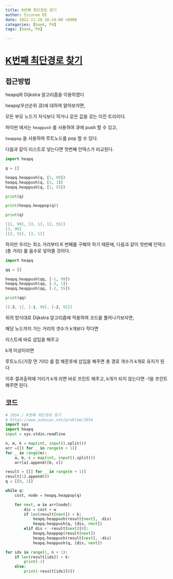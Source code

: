 ```yaml
---
title: K번째 최단경로 찾기
author: Sicoree EE
date: 2022-11-28 16:24:00 +0900
categories: [baek, P4]
tags: [baek, P4]

---
```


# [K번째 최단경로 찾기](https://www.acmicpc.net/problem/1854)

## 접근방법

heapq와 Dijkstra 알고리즘을 이용하였다

heapq(우선순위 큐)에 대하여 알아보자면,

모든 부모 노드가 자식보다 작거나 같은 값을 갖는 이진 트리이다.

파이썬 에서는 `heappush` 를 사용하여 큐에 push 할 수 있고,

`heappop` 을 사용하여 루트노드를 pop 할 수 있다.

다음과 같이 리스트로 넣는다면 첫번째 인덱스가 비교된다.

```python
import heapq

q = []

heapq.heappush(q, [1, 99])
heapq.heappush(q, [3, 1])
heapq.heappush(q, [2, 55])

print(q)

print(heapq.heappop(q))

print(q)
```

```powershell
[[1, 99], [3, 1], [2, 55]]
[1, 99]
[[2, 55], [3, 1]]
```

하지만 우리는 최소 거리부터 K 번째를 구해야 하기 때문에,  다음과 같이 첫번째 인덱스(총 거리) 를 음수로 넣어줄 것이다.

```python
import heapq

qq = []

heapq.heappush(qq, [-1, 99])
heapq.heappush(qq, [-3, 1])
heapq.heappush(qq, [-2, 55])

print(qq)
```

```powershell
[[-3, 1], [-1, 99], [-2, 55]]
```

위의 방식대로 Dijkstra 알고리즘에 적용하여 코드를 풀어나가보자면,

해당 노드까지 가는 거리의 갯수가 k개보다 작다면

리스트에 바로 삽입을 해주고

k개 이상이라면

루트노드(가장 먼 거리) 를 팝 해준후에 삽입을 해주면 총 경로 개수가 k개로 유지가 된다

이후 결과출력때 거리가 k개 라면 바로 프린트 해주고, k개가 되지 않는다면 -1을 프린트 해주면 된다.

## 코드

```python
# 1854 / K변째 최단경로 찾기
# https://www.acmicpc.net/problem/1854
import sys
import heapq
input = sys.stdin.readline

n, m, k = map(int, input().split())
arr =[[] for _ in range(n + 1)]
for _ in range(m):
    a, b, c = map(int, input().split())
    arr[a].append([b, c])

result = [[] for _ in range(n + 1)]
result[1].append(0)
q = [[0, 1]]

while q:
    cost, node = heapq.heappop(q)

    for next, w in arr[node]:
        dis = cost + w
        if len(result[next]) < k:
            heapq.heappush(result[next], -dis)
            heapq.heappush(q, [dis, next])
        elif dis < -result[next][0]:
            heapq.heappop(result[next])
            heapq.heappush(result[next], -dis)
            heapq.heappush(q, [dis, next])

for idx in range(1, n + 1):
    if len(result[idx]) < k:
        print(-1)
    else:
        print(-result[idx][0])
```

# 
